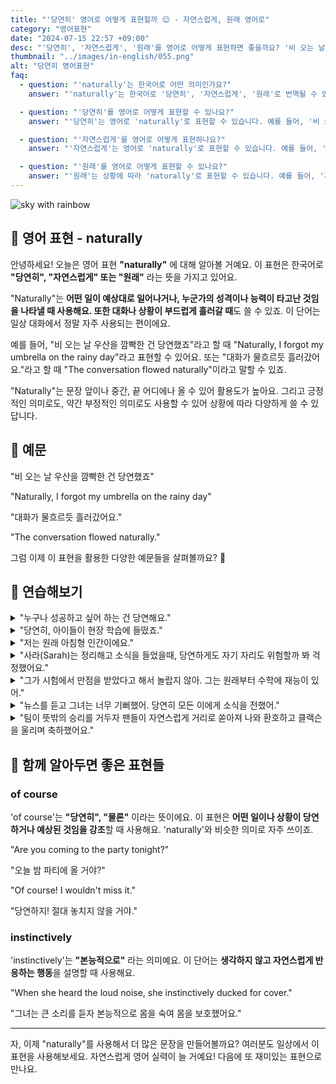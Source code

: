 ```yaml
---
title: "'당연히' 영어로 어떻게 표현할까 😌 - 자연스럽게, 원래 영어로"
category: "영어표현"
date: "2024-07-15 22:57 +09:00"
desc: "'당연히', '자연스럽게', '원래'를 영어로 어떻게 표현하면 좋을까요? '비 오는 날 우산을 깜빡한 건 당연했죠', '그는 타고난 연설가예요' 등을 영어로 표현하는 법을 배워봅시다. 다양한 예문을 통해서 연습하고 본인의 표현으로 만들어 보세요."
thumbnail: "../images/in-english/055.png"
alt: "당연히 영어표현"
faq:
  - question: "'naturally'는 한국어로 어떤 의미인가요?"
    answer: "'naturally'는 한국어로 '당연히', '자연스럽게', '원래'로 번역될 수 있습니다. 예상된 결과나 행동, 또는 타고난 특성을 표현할 때 사용합니다."

  - question: "'당연히'를 영어로 어떻게 표현할 수 있나요?"
    answer: "'당연히'는 영어로 'naturally'로 표현할 수 있습니다. 예를 들어, '비 오는 날 우산을 깜빡한 건 당연했죠'는 'Naturally, I forgot my umbrella on the rainy day'로 말할 수 있습니다."

  - question: "'자연스럽게'를 영어로 어떻게 표현하나요?"
    answer: "'자연스럽게'는 영어로 'naturally'로 표현할 수 있습니다. 예를 들어, '대화가 자연스럽게 흘러갔어요'는 'The conversation flowed naturally'로 말할 수 있습니다."

  - question: "'원래'를 영어로 어떻게 표현할 수 있나요?"
    answer: "'원래'는 상황에 따라 'naturally'로 표현할 수 있습니다. 예를 들어, '저는 원래 아침형 인간이에요'는 'I'm naturally an early riser'로 말할 수 있습니다."
---
```


![sky with rainbow](../images/in-english/055-1.avif)

## 🌟 영어 표현 - naturally

안녕하세요! 오늘은 영어 표현 **"naturally"** 에 대해 알아볼 거예요. 이 표현은 한국어로 **"당연히", "자연스럽게" 또는 "원래"** 라는 뜻을 가지고 있어요.

"Naturally"는 **어떤 일이 예상대로 일어나거나, 누군가의 성격이나 능력이 타고난 것임을 나타낼 때 사용해요. 또한 대화나 상황이 부드럽게 흘러갈 때**도 쓸 수 있죠. 이 단어는 일상 대화에서 정말 자주 사용되는 편이에요.

예를 들어, "비 오는 날 우산을 깜빡한 건 당연했죠"라고 할 때 "Naturally, I forgot my umbrella on the rainy day"라고 표현할 수 있어요. 또는 "대화가 물흐르듯 흘러갔어요."라고 할 때 "The conversation flowed naturally"이라고 말할 수 있죠.

"Naturally"는 문장 앞이나 중간, 끝 어디에나 올 수 있어 활용도가 높아요. 그리고 긍정적인 의미로도, 약간 부정적인 의미로도 사용할 수 있어 상황에 따라 다양하게 쓸 수 있답니다.

<div 
  data-inline-banner="🎉 새해에는 스픽 AI와 함께 영어 공부하자" 
  data-inline-banner-subtext="설날 특별 할인으로 최대 70% 할인! (~2/3)" 
  data-inline-banner-link="https://app.usespeak.com/kr-ko/sale/kr-affiliate-special/?ref=engple-inline"
  data-inline-banner-caption="해당 링크를 통해 구매시 일정액의 수수료를 지급받습니다.">
</div>

## 📖 예문

"비 오는 날 우산을 깜빡한 건 당연했죠"

"Naturally, I forgot my umbrella on the rainy day"

"대화가 물흐르듯 흘러갔어요."

"The conversation flowed naturally."

그럼 이제 이 표현을 활용한 다양한 예문들을 살펴볼까요? 🚀

## 💬 연습해보기

<details>
<summary>"누구나 성공하고 싶어 하는 건 당연해요."</summary>
<span>"Naturally, everyone wants to succeed."</span>
</details>

<details>
<summary>"당연히, 아이들이 현장 학습에 들떴죠."</summary>
<span>"Naturally, the kids were excited about the field trip."</span>
</details>

<details>
<summary>"저는 원래 아침형 인간이에요."</summary>
<span>"I'm naturally an early riser."</span>
</details>

<details>
<summary>"사라(Sarah)는 정리해고 소식을 들었을때, 당연하게도 자기 자리도 위험할까 봐 걱정했어요."</summary>
<span>"When Sarah heard about the company layoffs, she naturally worried about her job security."</span>
</details>

<details>
<summary>"그가 시험에서 만점을 받았다고 해서 놀랍지 않아. 그는 원래부터 수학에 재능이 있어."</summary>
<span>"I’m not surprised he aced the test. He's naturally gifted in math."</span>
</details>

<details>
<summary>"뉴스를 듣고 그녀는 너무 기뻐했어. 당연히 모든 이에게 소식을 전했어."</summary>
<span>"When she heard the news, she was thrilled. Naturally, she <a href="/blog/in-english/248.share/">shared</a> it with everyone."</span>
</details>

<details>
<summary>"팀이 뜻밖의 승리를 거두자 팬들이 자연스럽게 거리로 쏟아져 나와 환호하고 클랙슨을 울리며 축하했어요."</summary>
<span>"After the team's unexpected win, the fans naturally poured into the streets, cheering and honking their car horns in celebration."</span>
</details>

## 🤝 함께 알아두면 좋은 표현들

### of course

'of course'는 **"당연히", "물론"** 이라는 뜻이에요. 이 표현은 **어떤 일이나 상황이 당연하거나 예상된 것임을 강조**할 때 사용해요. 'naturally'와 비슷한 의미로 자주 쓰이죠.

"Are you coming to the party tonight?"

"오늘 밤 파티에 올 거야?"

"Of course! I wouldn't miss it."

"당연하지! 절대 놓치지 않을 거야."

### instinctively

'instinctively'는 **"본능적으로"** 라는 의미예요. 이 단어는 **생각하지 않고 자연스럽게 반응하는 행동**을 설명할 때 사용해요.

"When she heard the loud noise, she instinctively ducked for cover."

"그녀는 큰 소리를 듣자 본능적으로 몸을 숙여 몸을 보호했어요."

---

자, 이제 "naturally"를 사용해서 더 많은 문장을 만들어볼까요? 여러분도 일상에서 이 표현을 사용해보세요. 자연스럽게 영어 실력이 늘 거예요! 다음에 또 재미있는 표현으로 만나요.
